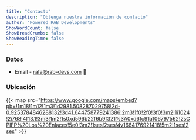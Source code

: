 ```yaml
---
title: "Contacto"
description: "Obtenga nuestra información de contacto"
author: "Powered RAB Developments"
ShowWordCount: false
ShowBreadCrumbs: false
ShowReadingTime: false
---
```

### Datos
- Email - rafa@rab-devs.com 📧
### Ubicación
{{< map src="https://www.google.com/maps/embed?pb=!1m18!1m12!1m3!1d2981.508287029758!2d-0.9253784846288132!3d41.644758779241386!2m3!1f0!2f0!3f0!3m2!1i1024!2i768!4f13.1!3m3!1m2!1s0xd596b22f6b9f321%3A0xd6fc91a106797562!2sCPIFP%20Los%20Enlaces!5e0!3m2!1ses!2ses!4v1664176921418!5m2!1ses!2ses" >}}

